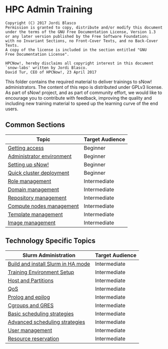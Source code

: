 # HPC Admin Training

```
Copyright (C) 2017 Jordi Blasco
Permission is granted to copy, distribute and/or modify this document
under the terms of the GNU Free Documentation License, Version 1.3
or any later version published by the Free Software Foundation;
with no Invariant Sections, no Front-Cover Texts, and no Back-Cover Texts.
A copy of the license is included in the section entitled "GNU
Free Documentation License".

HPCNow!, hereby disclaims all copyright interest in this document
`snow-labs' written by Jordi Blasco.
David Tur, CEO of HPCNow!, 23 April 2017
```

This folder contains the required material to deliver trainings to sNow! administrators. The content of this repo is distributed under GPLv3 license.
As part of sNow! project, and as part of community effort, we would like to encourage you to contribute with feedback, improving the quality and including new training material to speed up the learning curve of the end users.

## Common Sections

| Topic                                                                 | Target Audience       |
| --------------------------------------------------------------------- | --------------------- |
| [Getting access](01-getting-access.md)                                | Beginner              |
| [Administrator environment](02-administration-environment.md)         | Beginner              |
| [Setting up sNow!](03-setting-up-snow.md)                             | Beginner              |
| [Quick cluster deployment](04-quick-cluster-deployment.md)            | Beginner              |
| [Role management](05-role-management.md)                              | Intermediate          |
| [Domain management](06-domain-management.md)                          | Intermediate          |
| [Repository management](07-repository-management.md)                  | Intermediate          |
| [Compute nodes management](08-compute-node-management.md)             | Intermediate          |
| [Template management](09-template-management.md)                      | Intermediate          |
| [Image management](10-image-management.md)                            | Intermediate          |

## Technology Specific Topics

| Slurm Administration                                                         | Target Audience       |
| ---------------------------------------------------------------------------- | --------------------- |
| [Build and install Slurm in HA mode](slurm/00-build-and-install-slurm.md)    | Intermediate          |
| [Training Environment Setup](slurm/01-training-environment-setup.md)         | Intermediate          |
| [Host and Partitions](slurm/02-host-and-partitions.md)                       | Intermediate          |
| [QoS](slurm/03-qos.md)                                                       | Intermediate          |
| [Prolog and epilog](slurm/04-prolog-and-epilog.md)                           | Intermediate          |
| [Cgroups and GRES](slurm/05-cgroups-and-gres.md)                             | Intermediate          |
| [Basic scheduling strategies](slurm/06-basic-scheduling-strategies.md)       | Intermediate          |
| [Advanced scheduling strategies](slurm/07-advanced-scheduling-strategies.md) | Intermediate          |
| [User management](slurm/08-user-management.md)                               | Intermediate          |
| [Resource reservation](slurm/09-resource-reservation.md)                     | Intermediate          |

